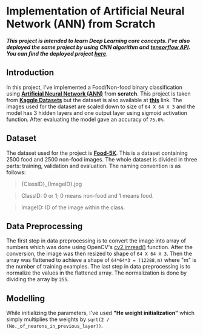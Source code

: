 # Implementation of Artificial Neural Network (ANN) from Scratch

**_This project is intended to learn Deep Learning core concepts. I've also deployed the same project by using CNN algorithm and **[tensorflow API](https://www.tensorflow.org/)**. You can find the deployed project **[here](https://github.com/abhishk12/Food-Nonfood-ImageClassifier)**_**.

## Introduction

In this project, I've implemented a Food/Non-food binary classification using **[Artificial Neural Network (ANN)](https://en.wikipedia.org/wiki/Artificial_neural_network "ANN")** from **scratch**. This project is taken from **[Kaggle Datasets](https://www.kaggle.com/trolukovich/food5k-image-dataset?select=evaluation "Dataset Link")** but the dataset is also available at **[this](https://www.epfl.ch/labs/mmspg/downloads/food-image-datasets/ "Original Dataset Link")** link. The images used for the dataset are scaled down to size of `64 X 64 X 3` and the model has 3 hidden layers and one output layer using sigmoid activation function. After evaluating the model gave an accuracy of `75.0%`.

## Dataset
The dataset used for the project is **[Food-5K](https://www.epfl.ch/labs/mmspg/downloads/food-image-datasets/  "Food-5K dataset link")**. This is a dataset containing 2500 food and 2500 non-food images. The whole dataset is divided in three parts: training, validation and evaluation. The naming convention is as follows:

> {ClassID}_{ImageID}.jpg

> ClassID: 0 or 1; 0 means non-food and 1 means food. 

> ImageID: ID of the image within the class.

## Data Preprocessing
The first step in data preprocessing is to convert the image into array of numbers which was done using OpenCV's [cv2.imread()](https://docs.opencv.org/3.4/d4/da8/group__imgcodecs.html#ga288b8b3da0892bd651fce07b3bbd3a56) function. After the conversion, the image was then resized to shape of `64 X 64 X 3`. Then the array was flattened to achieve a shape of `64*64*3 = (12288,m)` where "m" is the number of training examples. The last step in data preprocessing is to normalize the values in the flattened array. The normalization is done by dividing the array by `255`.

## Modelling
While initializing the parameters, I've used **"He weight initialization"** which simply multiplies the weights by `sqrt(2 / (No._of_neurons_in_previous_layer))`.
